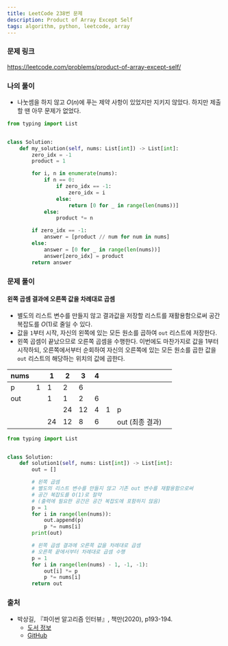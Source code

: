 ```yaml
---
title: LeetCode 238번 문제
description: Product of Array Except Self
tags: algorithm, python, leetcode, array
---
```


### 문제 링크

https://leetcode.com/problems/product-of-array-except-self/

### 나의 풀이

- 나눗셈을 하지 않고 $O(n)$에 푸는 제약 사항이 있었지만 지키지 않았다. 하지만 제출할 땐 아무 문제가 없었다.

```python
from typing import List


class Solution:
    def my_solution(self, nums: List[int]) -> List[int]:
        zero_idx = -1
        product = 1

        for i, n in enumerate(nums):
            if n == 0:
                if zero_idx == -1:
                    zero_idx = i
                else:
                    return [0 for _ in range(len(nums))]
            else:
                product *= n

        if zero_idx == -1:
            answer = [product // num for num in nums]
        else:
            answer = [0 for _ in range(len(nums))]
            answer[zero_idx] = product
        return answer
```

### 문제 풀이

#### 왼쪽 곱셈 결과에 오른쪽 값을 차례대로 곱셈

- 별도의 리스트 변수를 만들지 않고 결과값을 저장할 리스트를 재활용함으로써 공간 복잡도를 $O(1)$로 줄일 수 있다.
- 값을 `1`부터 시작, 자신의 왼쪽에 있는 모든 원소를 곱하여 `out` 리스트에 저장한다.
- 왼쪽 곱셈이 끝났으므로 오른쪽 곱셈을 수행한다. 이번에도 마찬가지로 값을 1부터 시작하되, 오른쪽에서부터 순회하여 자신의 오른쪽에 있는 모든 원소를 곱한 값을 `out` 리스트의 해당하는 위치의 값에 곱한다.

|nums||1|2|3|4||||
|---|---|---|---|---|---|---|---|---|
|p|1|1|2|6|||||
|out||1|1|2|6||||
||||24|12|4|1|p
|||24|12|8|6||out (최종 결과)

```python
from typing import List


class Solution:
    def solution1(self, nums: List[int]) -> List[int]:
        out = []

        # 왼쪽 곱셈
        # 별도의 리스트 변수를 만들지 않고 기존 out 변수를 재활용함으로써
        # 공간 복잡도를 O(1)로 절약
        # (출력에 필요한 공간은 공간 복잡도에 포함하지 않음)
        p = 1
        for i in range(len(nums)):
            out.append(p)
            p *= nums[i]
        print(out)

        # 왼쪽 곱셈 결과에 오른쪽 값을 차례대로 곱셈
        # 오른쪽 끝에서부터 차례대로 곱셈 수행
        p = 1
        for i in range(len(nums) - 1, -1, -1):
            out[i] *= p
            p *= nums[i]
        return out
```


### 출처

- 박상길, 『파이썬 알고리즘 인터뷰』, 책만(2020), p193-194.
  - [도서 정보](https://www.onlybook.co.kr/entry/algorithm-interview)
  - [GitHub](https://github.com/onlybooks/algorithm-interview)
